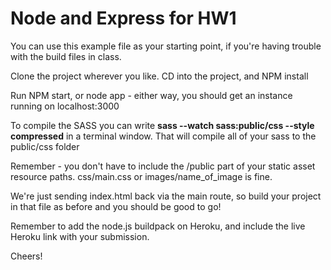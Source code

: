 # Node and Express for HW1

You can use this example file as your starting point, if you're having trouble with the build files in class.

Clone the project wherever you like. CD into the project, and NPM install

Run NPM start, or node app - either way, you should get an instance running on localhost:3000

To compile the SASS you can write **sass --watch sass:public/css --style compressed** in a terminal window. That will compile all of your sass to the public/css folder

Remember - you don't have to include the /public part of your static asset resource paths. css/main.css or images/name_of_image is fine.

We're just sending index.html back via the main route, so build your project in that file as before and you should be good to go!

Remember to add the node.js buildpack on Heroku, and include the live Heroku link with your submission.

Cheers!
